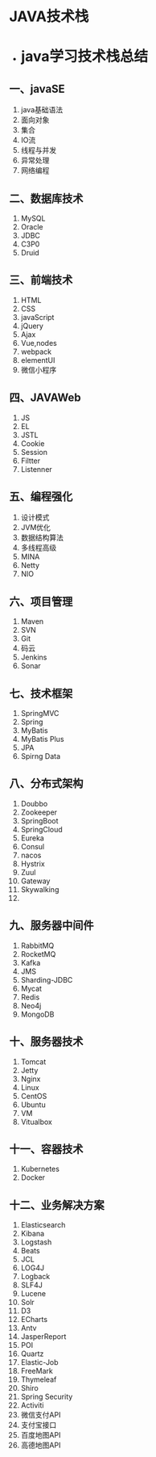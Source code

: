 # JAVA技术栈

> 

- # java学习技术栈总结

## 一、javaSE

1. java基础语法
2. 面向对象
3. 集合
4. IO流
5. 线程与并发
6. 异常处理
7. 网络编程

## 二、数据库技术

1. MySQL
2. Oracle
3. JDBC
4. C3P0
5. Druid

## 三、前端技术

1. HTML
2. CSS
3. javaScript
4. jQuery
5. Ajax
6. Vue,nodes
7. webpack
8. elementUI
9. 微信小程序

## 四、JAVAWeb

1. JS
2. EL
3. JSTL
4. Cookie
5. Session
6. Filtter
7. Listenner

## 五、编程强化

1. 设计模式
2. JVM优化
3. 数据结构算法
4. 多线程高级
5. MINA
6. Netty
7. NIO

## 六、项目管理

1. Maven
2. SVN
3. Git
4. 码云
5. Jenkins
6. Sonar

## 七、技术框架

1. SpringMVC
2. Spring
3. MyBatis
4. MyBatis Plus
5. JPA
6. Spirng Data

## 八、分布式架构

1. Doubbo
2. Zookeeper
3. SpringBoot
4. SpringCloud
5. Eureka
6. Consul
7. nacos
8. Hystrix
9. Zuul
10. Gateway
11. Skywalking
12. 

## 九、服务器中间件

1. RabbitMQ
2. RocketMQ
3. Kafka
4. JMS
5. Sharding-JDBC
6. Mycat
7. Redis
8. Neo4j
9. MongoDB

## 十、服务器技术

1. Tomcat
2. Jetty
3. Nginx
4. Linux
5. CentOS
6. Ubuntu
7. VM
8. Vitualbox

## 十一、容器技术

1. Kubernetes
2. Docker

## 十二、业务解决方案

1. Elasticsearch
2. Kibana
3. Logstash
4. Beats
5. JCL
6. LOG4J
7. Logback
8. SLF4J
9. Lucene
10. Solr
11. D3
12. ECharts
13. Antv
14. JasperReport
15. POI
16. Quartz
17. Elastic-Job
18. FreeMark
19. Thymeleaf
20. Shiro
21. Spring Security
22. Activiti
23. 微信支付API
24. 支付宝接口
25. 百度地图API
26. 高德地图API